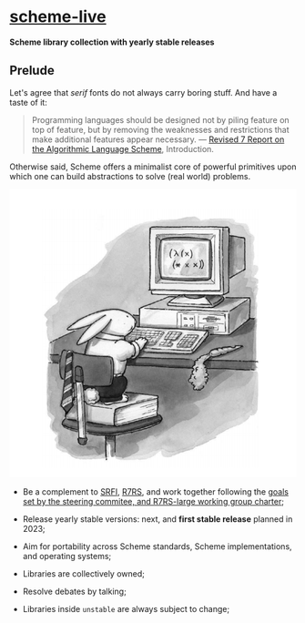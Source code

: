 # [scheme-live](https://github.com/scheme-live/live)

**Scheme library collection with yearly stable releases**

## Prelude

Let's agree that *serif* fonts do not always carry boring stuff. And have a taste of it:

> Programming languages should be designed not by piling feature on
> top of feature, but by removing the weaknesses and restrictions that
> make additional features appear necessary.  — [Revised 7 Report on
> the Algorithmic Language Scheme](http://r7rs.org/), Introduction.

Otherwise said, Scheme offers a minimalist core of powerful primitives
upon which one can build abstractions to solve (real world) problems.

![A bunny in front of a computer coding with Scheme Live](https://raw.githubusercontent.com/scheme-live/live/hello-schemer/lisp-bunny.png)

- Be a complement to [SRFI](https://srfi.schemers.org/),
  [R7RS](https://r7rs.org), and work together following the [goals set
  by the steering commitee, and R7RS-large working group
  charter](http://scheme-reports.org/2010/working-group-2-charter.html);

- Release yearly stable versions: next, and **first stable release**
  planned in 2023;

- Aim for portability across Scheme standards, Scheme implementations,
  and operating systems;

- Libraries are collectively owned;

- Resolve debates by talking;

- Libraries inside `unstable` are always subject to change;

